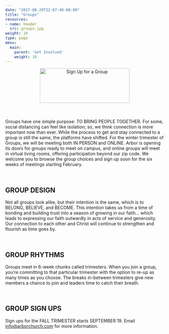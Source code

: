 ```yaml
---
date: "2017-08-29T22:07:46-08:00"
title: "Groups"
resources:
- name: header
  src: groups.jpg
weight: 10
type: page
menu:
  main:
    parent: 'Get Involved'
    weight: 10
---
```


<div style="text-align: center; margin-bottom: 50px;">
  <a href="https://arborchurch.churchcenter.com/groups">
    <img width="285" height="110" src="/img/groups-button.png" alt="Sign Up for a Group"/>
  </a>
</div>

Groups have one simple purpose: TO BRING PEOPLE TOGETHER. For some, social distancing can feel like isolation; so, we think connection is more important now than ever. While the process to get and stay connected to a group is still the same, the platforms have shifted. For the winter trimester of Groups, we will be meeting both IN PERSON and ONLINE. Arbor is opening its doors for groups ready to meet on campus, and online groups will meet in virtual living rooms, offering participation beyond our zip code. We welcome you to browse the group choices and sign up soon for the six weeks of meetings starting February.

<br />

## GROUP DESIGN

Not all groups look alike, but their intention is the same, which is to BELONG, BELIEVE, and BECOME. This intention takes us from a time of bonding and building trust into a season of growing in our faith... which leads to expressing our faith outwardly in acts of service and generosity. Our connection to each other and Christ will continue to strengthen and flourish as time goes by.

<br />

## GROUP RHYTHMS

Groups meet in 6-week chunks called trimesters. When you join a group, you're committing to that particular trimester with the option to re-up as many times as you choose. The breaks in-between trimesters give new members a chance to join and leaders time to catch their breath.

<br />

## GROUP SIGN UPS

Sign ups for the FALL TRIMESTER starts SEPTEMBER 19. Email <info@arborchurch.com> for more information.

